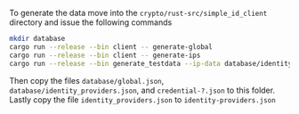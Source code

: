To generate the data move into the `crypto/rust-src/simple_id_client` directory
and issue the following commands

```bash
mkdir database
cargo run --release --bin client -- generate-global
cargo run --release --bin client -- generate-ips
cargo run --release --bin generate_testdata --ip-data database/identity_provider-0.json
```

Then copy the files `database/global.json`, `database/identity_providers.json`,
and `credential-?.json` to this folder. Lastly copy the file
`identity_providers.json` to `identity-providers.json`
